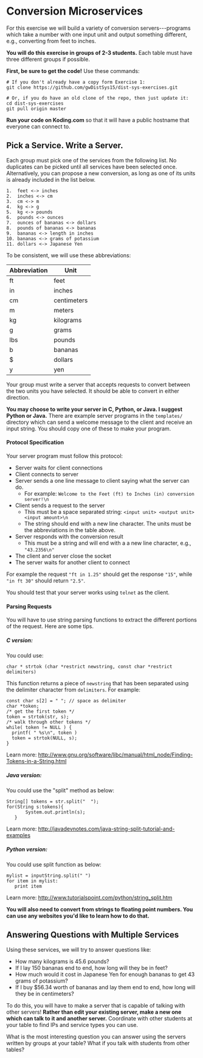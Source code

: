 # Conversion Microservices
For this exercise we will build a variety of conversion servers---programs which take a number with one input unit and output something different, e.g., converting from feet to inches.  

**You will do this exercise in groups of 2-3 students.** Each table must have three different groups if possible.

**First, be sure to get the code!** Use these commands:
```
# If you don't already have a copy form Exercise 1:
git clone https://github.com/gwDistSys15/dist-sys-exercises.git

# Or, if you do have an old clone of the repo, then just update it:
cd dist-sys-exercises
git pull origin master
```

**Run your code on Koding.com** so that it will have a public hostname that everyone can connect to.

## Pick a Service. Write a Server.
Each group must pick one of the services from the following list.  No duplicates can be picked until all services have been selected once. Alternatively, you can propose a new conversion, as long as one of its units is already included in the list below.

```
1.  feet <-> inches
2.  inches <-> cm
3.  cm <-> m
4.  kg <-> g
5.  kg <-> pounds
6.  pounds <-> ounces
7.  ounces of bananas <-> dollars
8.  pounds of bananas <-> bananas
9.  bananas <-> length in inches
10. bananas <-> grams of potassium
11. dollars <-> Japanese Yen
```

To be consistent, we will use these abbreviations:

Abbreviation | Unit
------|-----
ft | feet
in | inches
cm | centimeters
m | meters
kg | kilograms
g | grams
lbs | pounds
b | bananas
$ | dollars
y | yen

Your group must write a server that accepts requests to convert between the two units you have selected. It should be able to convert in either direction.  

**You may choose to write your server in C, Python, or Java. I suggest Python or Java.** There are example server programs in the `templates/` directory which can send a welcome message to the client and receive an input string. You should copy one of these to make your program.

#### Protocol Specification

Your server program must follow this protocol:
  * Server waits for client connections
  * Client connects to server
  * Server sends a one line message to client saying what the server can do.
    * For example: `Welcome to the Feet (ft) to Inches (in) conversion server!\n`
  * Client sends a request to the server
    * This must be a space separated string: `<input unit> <output unit> <input amount>\n`
    * The string should end with a new line character. The units must be the abbreviations in the table above.
  * Server responds with the conversion result
    * This must be a string and will end with a a new line character, e.g., `"43.2356\n"`
  * The client and server close the socket
  * The server waits for another client to connect

For example the request `"ft in 1.25"` should get the response `"15"`, while `"in ft 30"` should return `"2.5"`.

You should test that your server works using `telnet` as the client.

#### Parsing Requests
You will have to use string parsing functions to extract the different portions of the request.  Here are some tips.

##### C version:
You could use:
```
char * strtok (char *restrict newstring, const char *restrict delimiters)
```

This function returns a piece of `newstring` that has been separated using the delimiter character from `delimiters`. For example:

```
const char s[2] = " "; // space as delimiter
char *token;
/* get the first token */
token = strtok(str, s);  
/* walk through other tokens */
while( token != NULL ) {
  printf( " %s\n", token )   
  token = strtok(NULL, s);
}
```

Learn more: http://www.gnu.org/software/libc/manual/html_node/Finding-Tokens-in-a-String.html

##### Java version:
You could use the "split" method as below:

```
String[] tokens = str.split("  ");
for(String s:tokens){
       System.out.println(s);
   }
```

Learn more: http://javadevnotes.com/java-string-split-tutorial-and-examples

##### Python version:
You could use split function as below:
```
mylist = inputString.split(" ")
for item in mylist:
   print item
```
Learn more: http://www.tutorialspoint.com/python/string_split.htm

**You will also need to convert from strings to floating point numbers.  You can use any websites you'd like to learn how to do that.**

## Answering Questions with Multiple Services
Using these services, we will try to answer questions like:
  - How many kilograms is 45.6 pounds?
  - If I lay 150 bananas end to end, how long will they be in feet?
  - How much would it cost in Japanese Yen for enough bananas to get 43 grams of potassium?
  - If I buy $56.34 worth of bananas and lay them end to end, how long will they be in centimeters?

To do this, you will have to make a server that is capable of talking with other servers! **Rather than edit your existing server, make a new one which can talk to it and another server.**  Coordinate with other students at your table to find IPs and service types you can use.

What is the most interesting question you can answer using the servers written by groups at your table?  What if you talk with students from other tables?

